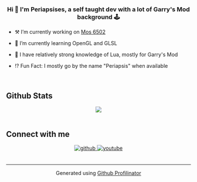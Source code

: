 ### <div align="center">Hi 👋 I'm Periapsises, a self taught dev with a lot of Garry's Mod background 🕹️</div>  
  

- ⚒️ I’m currently working on [Mos 6502](https://github.com/Periapsises/Mos6502)  
  

- 🍂 I’m currently learning OpenGL and GLSL  
  

- 🧠 I have relatively strong knowledge of Lua, mostly for Garry's Mod  
  

- ⁉️ Fun Fact: I mostly go by the name "Periapsis" when available  
  

<br/>  


## Github Stats  
<div align="center"><img src="https://github-readme-stats.vercel.app/api?username=Periapsises&show_icons=true&count_private=true&hide_border=true" align="center" /></div>  

<br/>  


## Connect with me  
<div align="center">
<a href="https://github.com/Periapsises" target="_blank">
<img src=https://img.shields.io/badge/github-%2324292e.svg?&style=for-the-badge&logo=github&logoColor=white alt=github style="margin-bottom: 5px;" />
</a>
<a href="https://www.youtube.com/channel/UCl1UktN0-EE3HDyCcvUlx_Q" target="_blank">
<img src=https://img.shields.io/badge/youtube-%23EE4831.svg?&style=for-the-badge&logo=youtube&logoColor=white alt=youtube style="margin-bottom: 5px;" />
</a>  
</div>  

<br />

----
<div align="center">Generated using <a href="https://profilinator.rishav.dev/" target="_blank">Github Profilinator</a></div>
